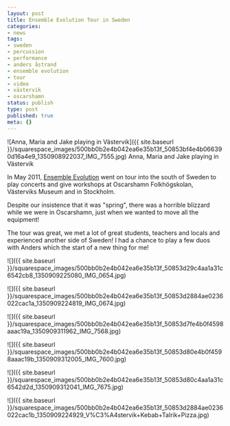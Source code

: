 ```yaml
---
layout: post
title: Ensemble Evolution Tour in Sweden
categories:
- news
tags:
- sweden
- percussion
- performance
- anders åstrand
- ensemble evolution
- tour
- video
- västervik
- oscarshamn
status: publish
type: post
published: true
meta: {}
---
```



 

  
       
![Anna, Maria and Jake playing in Västervik]({{ site.baseurl }}/squarespace_images/500bb0b2e4b042ea6e35b13f_50853bf4e4b066390d16a4e9_1350908922037_IMG_7555.jpg) Anna, Maria and Jake playing in Västervik 
  


In May 2011, 
[Ensemble Evolution](http://ensemble-evolution.com) went on tour into the south of Sweden to play concerts and give workshops at Oscarshamn Folkhögskolan, Västerviks Museum and in Stockholm.


Despite our insistence that it was "spring", there was a horrible blizzard while we were in Oscarshamn, just when we wanted to move all the equipment!


The tour was great, we met a lot of great students, teachers and locals and experienced another side of Sweden! I had a chance to play a few duos with Anders which the start of a new thing for me!

![]({{ site.baseurl }}/squarespace_images/500bb0b2e4b042ea6e35b13f_50853d29c4aa1a31c6542cb8_1350909225080_IMG_0654.jpg)
  

  
   
![]({{ site.baseurl }}/squarespace_images/500bb0b2e4b042ea6e35b13f_50853d2884ae0236022cac1a_1350909224819_IMG_0674.jpg)
  

  
   
![]({{ site.baseurl }}/squarespace_images/500bb0b2e4b042ea6e35b13f_50853d7fe4b0f4598aaac19a_1350909311962_IMG_7568.jpg)
  

  
   
![]({{ site.baseurl }}/squarespace_images/500bb0b2e4b042ea6e35b13f_50853d80e4b0f4598aaac19b_1350909312005_IMG_7600.jpg)
  

  
   
![]({{ site.baseurl }}/squarespace_images/500bb0b2e4b042ea6e35b13f_50853d80c4aa1a31c6542d2d_1350909312041_IMG_7675.jpg)
  

  
   
![]({{ site.baseurl }}/squarespace_images/500bb0b2e4b042ea6e35b13f_50853d2884ae0236022cac1b_1350909224929_V%C3%A4stervik+Kebab+Talrik+Pizza.jpg)
